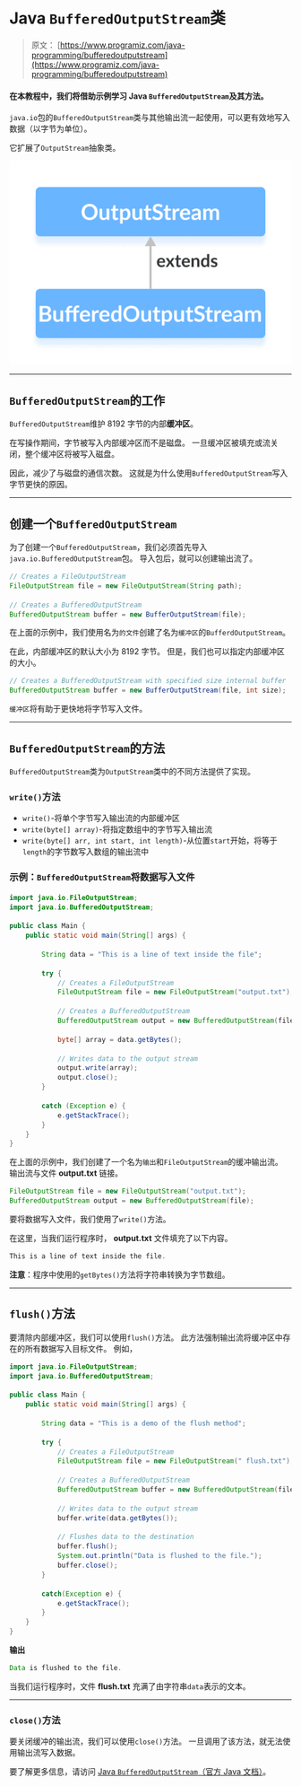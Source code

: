 # Java `BufferedOutputStream`类

> 原文： [https://www.programiz.com/java-programming/bufferedoutputstream](https://www.programiz.com/java-programming/bufferedoutputstream)

#### 在本教程中，我们将借助示例学习 Java `BufferedOutputStream`及其方法。

`java.io`包的`BufferedOutputStream`类与其他输出流一起使用，可以更有效地写入数据（以字节为单位）。

它扩展了`OutputStream`抽象类。

![The BufferedOutputStream class is a subclass of the Java OutputStream.](img/9b4984be84388e6bb2cf9159e0cf90db.png "Java BufferedOutputStream Class")

* * *

## `BufferedOutputStream`的工作

`BufferedOutputStream`维护 8192 字节的内部**缓冲区**。

在写操作期间，字节被写入内部缓冲区而不是磁盘。 一旦缓冲区被填充或流关闭，整个缓冲区将被写入磁盘。

因此，减少了与磁盘的通信次数。 这就是为什么使用`BufferedOutputStream`写入字节更快的原因。

* * *

## 创建一个`BufferedOutputStream`

为了创建一个`BufferedOutputStream`，我们必须首先导入`java.io.BufferedOutputStream`包。 导入包后，就可以创建输出流了。

```java
// Creates a FileOutputStream
FileOutputStream file = new FileOutputStream(String path);

// Creates a BufferedOutputStream
BufferedOutputStream buffer = new BufferOutputStream(file); 
```

在上面的示例中，我们使用名为`的文件`创建了名为`缓冲区`的`BufferdOutputStream`。

在此，内部缓冲区的默认大小为 8192 字节。 但是，我们也可以指定内部缓冲区的大小。

```java
// Creates a BufferedOutputStream with specified size internal buffer
BufferedOutputStream buffer = new BufferOutputStream(file, int size); 
```

`缓冲区`将有助于更快地将字节写入文件。

* * *

## `BufferedOutputStream`的方法

`BufferedOutputStream`类为`OutputStream`类中的不同方法提供了实现。

### `write()`方法

*   `write()`-将单个字节写入输出流的内部缓冲区
*   `write(byte[] array)`-将指定数组中的字节写入输出流
*   `write(byte[] arr, int start, int length)`-从位置`start`开始，将等于`length`的字节数写入数组的输出流中

### 示例：`BufferedOutputStream`将数据写入文件

```java
import java.io.FileOutputStream;
import java.io.BufferedOutputStream;

public class Main {
    public static void main(String[] args) {

        String data = "This is a line of text inside the file";

        try {
            // Creates a FileOutputStream
            FileOutputStream file = new FileOutputStream("output.txt");

            // Creates a BufferedOutputStream
            BufferedOutputStream output = new BufferedOutputStream(file);

            byte[] array = data.getBytes();

            // Writes data to the output stream
            output.write(array);
            output.close();
        }

        catch (Exception e) {
            e.getStackTrace();
        }
    }
} 
```

在上面的示例中，我们创建了一个名为`输出`和`FileOutputStream`的缓冲输出流。 输出流与文件 **output.txt** 链接。

```java
FileOutputStream file = new FileOutputStream("output.txt");
BufferedOutputStream output = new BufferedOutputStream(file); 
```

要将数据写入文件，我们使用了`write()`方法。

在这里，当我们运行程序时， **output.txt** 文件填充了以下内容。

```java
This is a line of text inside the file. 
```

**注意**：程序中使用的`getBytes()`方法将字符串转换为字节数组。

* * *

## `flush()`方法

要清除内部缓冲区，我们可以使用`flush()`方法。 此方法强制输出流将缓冲区中存在的所有数据写入目标文件。 例如，

```java
import java.io.FileOutputStream;
import java.io.BufferedOutputStream;

public class Main {
    public static void main(String[] args) {

        String data = "This is a demo of the flush method";

        try {
            // Creates a FileOutputStream
            FileOutputStream file = new FileOutputStream(" flush.txt");

            // Creates a BufferedOutputStream
            BufferedOutputStream buffer = new BufferedOutputStream(file);

            // Writes data to the output stream
            buffer.write(data.getBytes());

            // Flushes data to the destination
            buffer.flush();
            System.out.println("Data is flushed to the file.");
            buffer.close();
        }

        catch(Exception e) {
            e.getStackTrace();
        }
    }
} 
```

**输出**

```java
Data is flushed to the file. 
```

当我们运行程序时，文件 **flush.txt** 充满了由字符串`data`表示的文本。

* * *

### `close()`方法

要关闭缓冲的输出流，我们可以使用`close()`方法。 一旦调用了该方法，就无法使用输出流写入数据。

要了解更多信息，请访问 [Java `BufferedOutputStream`（官方 Java 文档）](https://docs.oracle.com/javase/7/docs/api/java/io/BufferedOutputStream.html "Java BufferedOutputStream (official Java documentation)")。